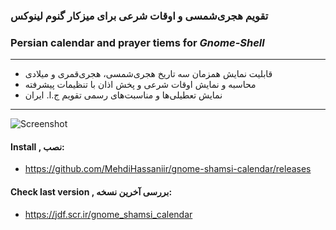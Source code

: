 ### تقویم هجری‌شمسی و اوقات شرعی برای میزکار گنوم لینوکس
### Persian calendar and prayer tiems for *Gnome-Shell*
---
+ قابلیت نمایش همزمان سه تاریخ هجری‌شمسی، هجری‌قمری و میلادی
+ محاسبه و نمایش اوقات شرعی و پخش اذان با تنظیمات پیشرفته
+ نمایش تعطیلی‌ها و مناسبت‌های رسمی تقویم ج.ا. ایران
---

![Screenshot](https://github.com/SCR-IR/gnome-shamsi-calendar/blob/main/Screenshot.gif?raw=true)

#### Install , نصب:
* https://github.com/MehdiHassaniir/gnome-shamsi-calendar/releases

#### Check last version , بررسی آخرین نسخه:
* https://jdf.scr.ir/gnome_shamsi_calendar


